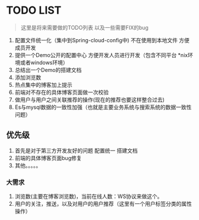 # TODO LIST
> 这里是将来需要做的TODO列表 以及一些需要FIX的bug

1. 配置文件统一化（集中到Spring-cloud-config中) 不在使用到本地文件 方便成员开发
2. 提供一个Demo公开的配置中心 方便开发人员进行开发（包含不同平台 *nix环境或者windows环境）
3. 总结出一个Demo的搭建文档
4. 添加浏览数
5. 热点集中的博客加上提示
6. 前端对不存在的具体博客页面做一次校验
7. 做用户与用户之间关联推荐的操作(现在的推荐也要这样整合过去)
8. Es与mysql数据的一致性加强（也就是主要业务系统与搜索系统的数据一致性问题）



## 优先级
1. 首先是对于第三方开发友好的问题 配置统一 搭建文档
2. 前端的具体博客页面bug修复
3. 其他。。。。。


### 大需求
1. 浏览数(主要在博客浏览数)，当前在线人数：WS协议来做这个。
2. 用户的关注，推送，以及对用户的用户推荐（这里有一个用户标签分类的属性操作）
